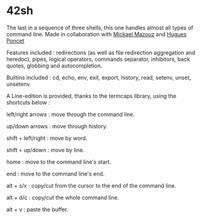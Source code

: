 # 42sh

The last in a sequence of three shells, this one handles almost all types of command line. Made in collaboration with [Mickael Mazouz](https://github.com/mi-mazouz) and [Hugues Poncet](https://github.com/Mormoilbou)

Features included : redirections (as well as file redirection aggregation and heredoc), pipes, logical operators, commands separator, inhibitors, back quotes, globbing and autocompletion.

Builtins included : cd, echo, env, exit, export, history, read, setenv, unset, unsetenv.

A Line-edition is provided, thanks to the termcaps library, using the shortcuts below :

left/right arrows : move through the command line.

up/down arrows : move through history.

shift + left/right : move by word.

shift + up/down : move by line.

home : move to the command line's start.

end : move to the command line's end.

alt + s/x : copy/cut from the cursor to the end of the command line.

alt + d/c : copy/cut the whole command line.

alt + v : paste the buffer.
